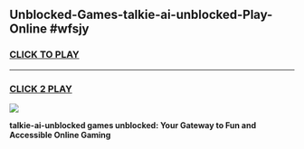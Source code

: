 
## Unblocked-Games-talkie-ai-unblocked-Play-Online #wfsjy
<h3>
<a href="https://news.freeplayer.one?title=talkie-ai-unblocked&ref=3">CLICK TO PLAY</a></h3>
<hr>

<h3>
<a href="https://news.freeplayer.one?title=talkie-ai-unblocked&ref=3">CLICK 2 PLAY</a>
  
</h3>

<a href="https://news.freeplayer.one?title=talkie-ai-unblocked&ref=3"><img src="https://clearcache.store/games.png"></a>


**talkie-ai-unblocked games unblocked: Your Gateway to Fun and Accessible Online Gaming**
